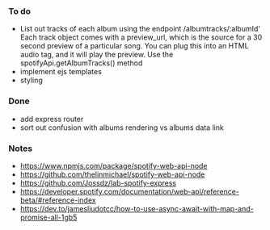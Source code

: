 ### To do
- List out tracks of each album using the endpoint /albumtracks/:albumId'
  Each track object comes with a preview_url, which is the source for a 30 second preview of a particular song. You can plug this into an HTML audio tag, and it will play the preview. Use the
  spotifyApi.getAlbumTracks() method
- implement ejs templates
- styling

### Done
- add express router
- sort out confusion with albums rendering vs albums data link

### Notes
- https://www.npmjs.com/package/spotify-web-api-node
- https://github.com/thelinmichael/spotify-web-api-node
- https://github.com/Jossdz/lab-spotify-express
- https://developer.spotify.com/documentation/web-api/reference-beta/#reference-index
- https://dev.to/jamesliudotcc/how-to-use-async-await-with-map-and-promise-all-1gb5